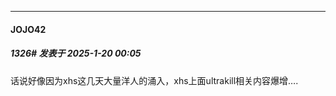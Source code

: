﻿
*****

####  JOJO42  
##### 1326#       发表于 2025-1-20 00:05

话说好像因为xhs这几天大量洋人的涌入，xhs上面ultrakill相关内容爆增….

